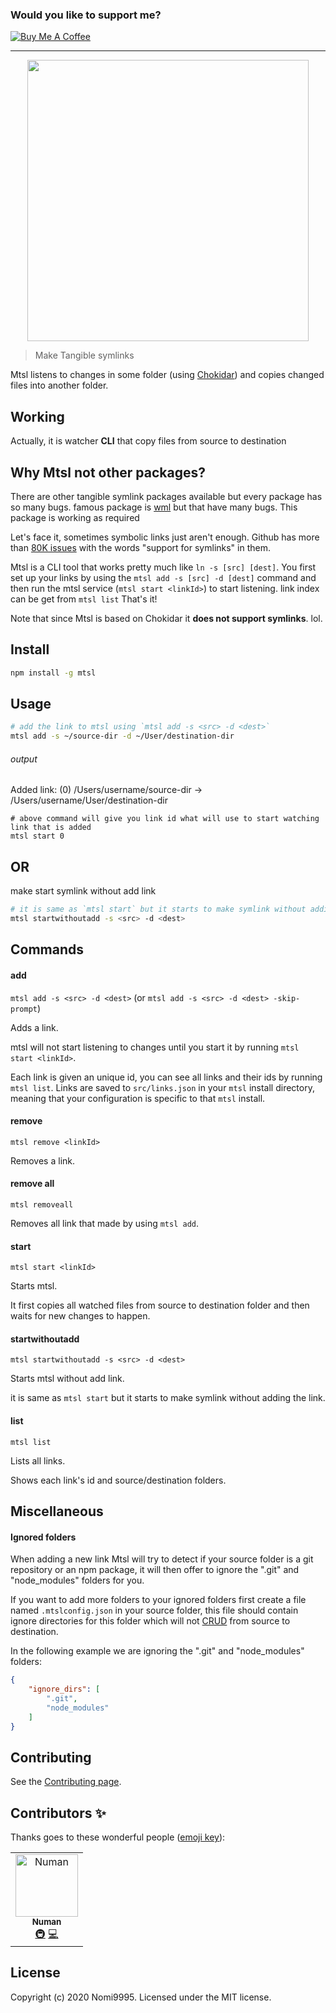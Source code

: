 ### Would you like to support me?

<a href="https://www.buymeacoffee.com/numan.dev" target="_blank"><img src="https://www.buymeacoffee.com/assets/img/custom_images/orange_img.png" alt="Buy Me A Coffee" style="height: auto !important;width: auto !important;" ></a>

---

<p align="center">
<img src="/media/demo.gif" height="450"/>
</p>

> Make Tangible symlinks

Mtsl listens to changes in some folder (using [Chokidar](https://www.npmjs.com/package/chokidar)) and copies changed files into another folder.

## Working
Actually, it is watcher **CLI** that copy files from source to destination

## Why Mtsl not other packages?
There are other tangible symlink packages available but every package has so many bugs. famous package is [wml](https://github.com/wix/wml) but that have many bugs. This package is working as required

Let's face it, sometimes symbolic links just aren't enough. Github has more than [80K issues](https://github.com/search?utf8=✓&q=support+for+symlinks&type=Issues) with the words "support for symlinks" in them. 


Mtsl is a CLI tool that works pretty much like `ln -s [src] [dest]`. You first set up your links by using the `mtsl add -s [src] -d [dest]` command and then run the mtsl service (`mtsl start <linkId>`) to start listening. link index can be get from `mtsl list` That's it!

Note that since Mtsl is based on Chokidar it **does not support symlinks**. lol.

## Install

```sh
npm install -g mtsl
```

## Usage

```sh
# add the link to mtsl using `mtsl add -s <src> -d <dest>`
mtsl add -s ~/source-dir -d ~/User/destination-dir
```
###### output
Added link: (0) /Users/username/source-dir -> /Users/username/User/destination-dir
```
# above command will give you link id what will use to start watching link that is added
mtsl start 0
```
## OR
 make start symlink without add link
```sh
# it is same as `mtsl start` but it starts to make symlink without adding the link
mtsl startwithoutadd -s <src> -d <dest>
````

## Commands

#### add

`mtsl add -s <src> -d <dest>` 
(or `mtsl add -s <src> -d <dest> -skip-prompt`)

Adds a link.

mtsl will not start listening to changes until you start it by running `mtsl start <linkId>`.

Each link is given an unique id, you can see all links and their ids by running `mtsl list`.
Links are saved to `src/links.json` in your `mtsl` install directory, meaning that 
your configuration is specific to that `mtsl` install.

#### remove

`mtsl remove <linkId>`

Removes a link.

#### remove all

`mtsl removeall`

Removes all link that made by using `mtsl add`.

#### start

`mtsl start <linkId>`

Starts mtsl.

It first copies all watched files from source to destination folder and then waits for new changes to happen.

#### startwithoutadd

`mtsl startwithoutadd -s <src> -d <dest>`

Starts mtsl without add link.

it is same as `mtsl start` but it starts to make symlink without adding the link.

#### list

`mtsl list`

Lists all links.

Shows each link's id and source/destination folders.

## Miscellaneous

#### Ignored folders

When adding a new link Mtsl will try to detect if your source folder is a git repository or an npm package, it will then offer to ignore the ".git" and "node_modules" folders for you.

If you want to add more folders to your ignored folders first create a file named `.mtslconfig.json` in your source folder, this file should contain ignore directories for this folder which will not [CRUD](https://en.wikipedia.org/wiki/Create,_read,_update_and_delete) from source to destination.

In the following example we are ignoring the ".git" and "node_modules" folders:

```json
{
    "ignore_dirs": [
        ".git",
        "node_modules"
    ]
}
```

## Contributing

See the [Contributing page](CONTRIBUTING.md).

## Contributors ✨

Thanks goes to these wonderful people ([emoji key](https://allcontributors.org/docs/en/emoji-key)):

<!-- ALL-CONTRIBUTORS-LIST:START - Do not remove or modify this section -->
<!-- prettier-ignore -->
<table>
  <tr>
    <td align="center"><a href="https://github.com/nomi9995"><img src="https://avatars3.githubusercontent.com/u/36044436?s=460&u=c7471cd9ccec793c7a0fccc7db475a577ff7969d&v=4" width="100px;" alt="Numan"/><br /><sub><b>Numan</b></sub></a><br /><a href="#infra-Numan" title="Infrastructure (Hosting, Build-Tools, etc)">🚇</a> <a href="https://github.com/nomi9995/mtsl/commits?author=nomi9995" title="Code">💻</a></td>
  </tr>
</table>

<!-- ALL-CONTRIBUTORS-LIST:END -->

## License

Copyright (c) 2020 Nomi9995. Licensed under the MIT license.
